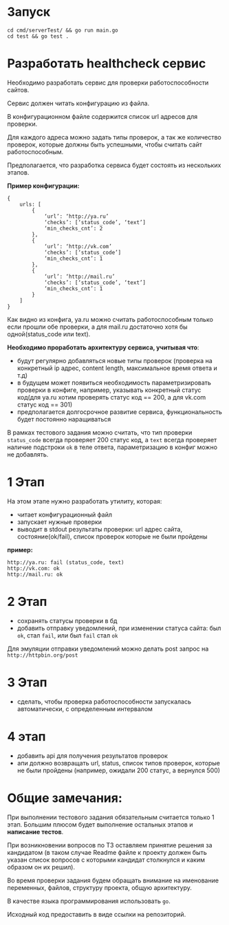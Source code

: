 # Запуск

```
cd cmd/serverTest/ && go run main.go
cd test && go test .    
```

# Разработать healthcheck сервис

Необходимо разработать сервис для проверки работоспособности сайтов.

Сервис должен читать конфигурацию из файла.

В конфигурационном файле содержится список url адресов для проверки.

Для каждого адреса можно задать типы проверок, а так же количество проверок, которые должны быть успешными, чтобы считать сайт работоспособным.

Предполагается, что разработка сервиса будет состоять из нескольких этапов.

**Пример конфигурации:**

```
{
    urls: [
        {
            ‘url’: ‘http://ya.ru’
            ‘checks’: [‘status_code’, ‘text’]
            ‘min_checks_cnt’: 2
        },
        {
            ‘url’: ‘http://vk.com’
            ‘checks’: [‘status_code’]
            ‘min_checks_cnt’: 1
        },
        {
            ‘url’: ‘http://mail.ru’
            ‘checks’: [‘status_code’, ‘text’]
            ‘min_checks_cnt’: 1
        }
    ]
}
```

Как видно из конфига, ya.ru можно считать работоспособным только если прошли обе проверки, а для mail.ru достаточно хотя бы одной(status_code или text).

**Необходимо проработать архитектуру сервиса, учитывая что**:

- будут регулярно добавляться новые типы проверок (проверка на конкретный ip адрес, content length, максимальное время ответа и т.д)
- в будущем может появиться необходимость параметризировать проверки в конфиге, например, указывать конкретный статус код(для ya.ru хотим проверять статус код == 200, а для vk.com статус код == 301)
- предполагается долгосрочное развитие сервиса, функциональность будет постоянно наращиваться

В рамках тестового задания можно считать, что тип проверки `status_code` всегда проверяет 200 статус код, а `text` всегда проверяет наличие подстроки `ok` в теле ответа, параметризацию в конфиг можно не добавлять.

# 1 Этап

На этом этапе нужно разработать утилиту, которая:
- читает конфигурационный файл
- запускает нужные проверки
- выводит в stdout результаты проверки: url адрес сайта, состояние(ok/fail), список проверок которые не были пройдены

**пример:**

```
http://ya.ru: fail (status_code, text)
http://vk.com: ok
http://mail.ru: ok
```

# 2 Этап

- сохранять статусы проверки в бд
- добавить отправку уведомлений, при изменении статуса сайта: был `ok`, стал `fail`, или был `fail` стал `ok`

Для эмуляции отправки уведомлений можно делать post запрос на `http://httpbin.org/post`

# 3 Этап
- сделать, чтобы проверка работоспособности запускалась автоматически, с определенным интервалом

# 4 этап
- добавить api для получения результатов проверок
- апи должно возвращать url, status, список типов проверок, которые не были пройдены (например, ожидали 200 статус, а вернулся 500)

# Общие замечания:

При выполнении тестового задания обязательным считается только 1 этап. Большим плюсом будет выполнение остальных этапов и **написание тестов**.

При возникновении вопросов по ТЗ оставляем принятие решения за кандидатом (в таком случае Readme файле к проекту должен быть указан список вопросов с которыми кандидат столкнулся и каким образом он их решил).

Во время проверки задания будем обращать внимание на именование переменных, файлов, структуру проекта, общую архитектуру.

В качестве языка программирования использовать `go`.

Исходный код предоставить в виде ссылки на репозиторий.